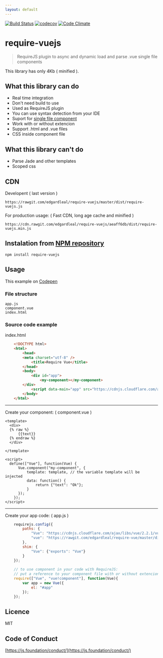 ```yaml
---
layout: default
---
```


[![Build Status](https://travis-ci.org/edgardleal/require-vuejs.svg?branch=master)](https://travis-ci.org/edgardleal/require-vuejs)
[![codecov](https://codecov.io/gh/edgardleal/require-vuejs/branch/master/graph/badge.svg)](https://codecov.io/gh/edgardleal/require-vuejs)
[![Code Climate](https://codeclimate.com/github/edgardleal/require-vuejs/badges/gpa.svg)](https://codeclimate.com/github/edgardleal/require-vuejs)

# require-vuejs
> RequireJS plugin to async and dynamic load and parse .vue single file components 

This library has only 4Kb ( minified ).

## [](#features)What this library can do

* Real time integration 
* Don't need build to use
* Used as RequireJS plugin 
* You can use syntax detection from your IDE
* Suport for [single file component](https://vuejs.org/v2/guide/single-file-components.html)
* Work with or without extencion
* Support .html and .vue files 
* CSS inside component file

## [](#cant-do)What this library can't do
* Parse Jade and other templates 
* Scoped css 

## [](#cdn)CDN 
Developent ( last version )


    https://rawgit.com/edgardleal/require-vuejs/master/dist/require-vuejs.js


For production usage: ( Fast CDN, long age cache and minified )

    https://cdn.rawgit.com/edgardleal/require-vuejs/aeaff6db/dist/require-vuejs.min.js

## [](#npm)Instalation from [NPM repository](https://www.npmjs.com/package/require-vuejs)

`npm install require-vuejs`


## [](#usage)Usage 

This example on [Codepen](http://codepen.io/edgardleal/pen/XMaeNP/)

### [](#structure)File structure

    app.js
    component.vue
    index.html

### [](#example)Source code example

index.html

```html
    <!DOCTYPE html>
    <html>
        <head>
        <meta charset="utf-8" />
            <title>Require Vue</title>
        </head>
        <body>
            <div id="app">
                <my-component></my-component>
        </div>
            <script data-main="app" src="https://cdnjs.cloudflare.com/ajax/libs/require.js/2.3.3/require.min.js" ></script>
        </body>
    </html>
```

---

Create your component:  ( component.vue )

    <template>
      <div>
      {% raw %}
          {{text}}
      {% endraw %}
      </div>
    
    </template>
    
    <script>
      define(["Vue"], function(Vue) {
          Vue.component("my-component", {
              template: template, // the variable template will be injected 
              data: function() {
                  return {"text": "Ok"};
              }
          });
        });
    </script>

---

Create your app code: ( app.js )

```js
    requirejs.config({
        paths: {
            "Vue": "https://cdnjs.cloudflare.com/ajax/libs/vue/2.2.1/vue.min",
            "vue": "https://rawgit.com/edgardleal/require-vue/master/dist/require-vuejs"
        },
        shim: {
            "Vue": {"exports": "Vue"}
        }
    });
    
	// to use component in your code with RequireJS: 
	// put a reference to your component file with or without extencion after 'vue!' 
    require(["Vue", "vue!component"], function(Vue){
        var app = new Vue({
            el: "#app"
        });
    });
```


## [](#licence)Licence  

MIT

## [](#code-conduct)Code of Conduct  

[https://js.foundation/conduct/](https://js.foundation/conduct/)



